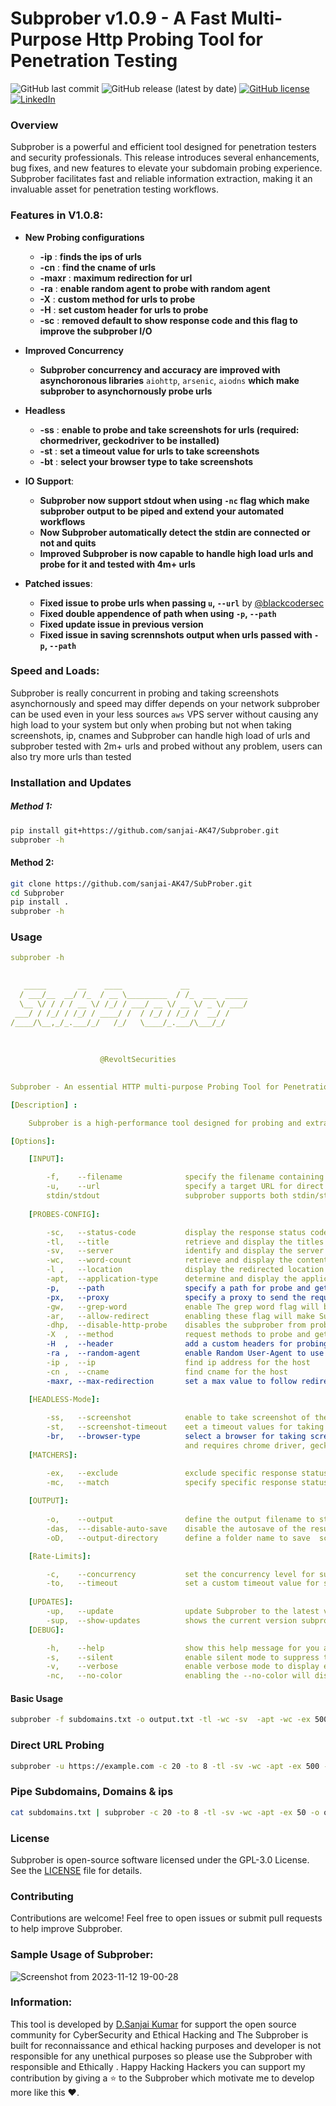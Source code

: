 # Subprober v1.0.9 - A Fast Multi-Purpose Http Probing Tool for Penetration Testing

![GitHub last commit](https://img.shields.io/github/last-commit/sanjai-AK47/Subprober) ![GitHub release (latest by date)](https://img.shields.io/github/v/release/sanjai-AK47/Subprober) [![GitHub license](https://img.shields.io/github/license/sanjai-AK47/Subprober)](https://github.com/sanjai-AK47/Subprober/blob/main/LICENSE) [![LinkedIn](https://img.shields.io/badge/LinkedIn-Connect-blue)](https://www.linkedin.com/in/d-sanjai-kumar-109a7227b/)

### Overview

Subprober  is a powerful and efficient tool designed for penetration testers and security professionals. This release introduces several enhancements, bug fixes, and new features to elevate your subdomain probing experience. Subprober facilitates fast and reliable information extraction, making it an invaluable asset for penetration testing workflows.

### Features in V1.0.8:

- **New Probing configurations**

    - **-ip**   : **finds the ips of urls**
    - **-cn**   : **find the cname of urls**
    - **-maxr** : **maximum redirection for url**
    - **-ra**   : **enable random agent to probe with random agent**
    - **-X**    : **custom method for urls to probe**
    - **-H**    : **set custom header for urls to probe**
    - **-sc**   : **removed default to show response code and this flag to improve the subprober I/O**
    
- **Improved Concurrency**

    - **Subprober concurrency and accuracy are improved with asynchoronous libraries** `aiohttp`, `arsenic`, `aiodns` **which make subprober to asynchornously probe urls**
        
- **Headless**

    - **-ss**   : **enable to probe and take screenshots for urls (required: chormedriver, geckodriver to be installed)**
    - **-st**   : **set a timeout value for urls to take screenshots**
    - **-bt**   : **select your browser type to take screenshots**
    
- **IO Support**:

    - **Subprober now support stdout when using `-nc` flag which make subprober output to be piped and extend your automated workflows**
    - **Now Subprober automatically detect the stdin are connected or not and quits**
    - **Improved Subprober is now capable to handle high load urls and probe for it and tested with 4m+ urls**

- **Patched issues**:
    - **Fixed issue to probe urls when passing `u`, `--url`** by [@blackcodersec](https://github.com/sanjai-AK47/SubProber/issues/4)
    - **Fixed double appendence of path when using `-p`, `--path`**
    - **Fixed update issue in previous version**
    - **Fixed issue in saving scrennshots output when urls passed with `-p`, `--path`**

### Speed and Loads:
Subprober is really concurrent in probing and taking screenshots asynchornously and speed may differ depends on your network
subprober can be used even in your  less sources `aws` VPS server without causing any high load to your system but only when probing
but not when taking screenshots, ip, cnames and Subprober can handle high load of urls and subprober tested with 2m+ urls and probed
without any problem, users can also try more urls than tested

### Installation and Updates

##### Method 1:

```bash
pip install git+https://github.com/sanjai-AK47/Subprober.git
subprober -h
```

#### Method 2:

```bash
git clone https://github.com/sanjai-AK47/SubProber.git
cd Subprober
pip install .
subprober -h
```


### Usage

```yaml
subprober -h      
 

   _____       __    ____             __             
  / ___/__  __/ /_  / __ \_________  / /_  ___  _____
  \__ \/ / / / __ \/ /_/ / ___/ __ \/ __ \/ _ \/ ___/
 ___/ / /_/ / /_/ / ____/ /  / /_/ / /_/ /  __/ /    
/____/\__,_/_.___/_/   /_/   \____/_.___/\___/_/     
                                                         
                
                
                    @RevoltSecurities

          
Subprober - An essential HTTP multi-purpose Probing Tool for Penetration testers

[Description] :

    Subprober is a high-performance tool designed for probing and extract vital information efficiently.

[Options]:

    [INPUT]:

        -f,    --filename              specify the filename containing a list of urls for probing.                                       
        -u,    --url                   specify a target URL for direct probing
        stdin/stdout                   subprober supports both stdin/stdout and enable -nc to pipe the output of subprober
                                      
    [PROBES-CONFIG]:

        -sc,   --status-code           display the response status code
        -tl,   --title                 retrieve and display the titles
        -sv,   --server                identify and display the server name
        -wc,   --word-count            retrieve and display the content length
        -l ,   --location              display the redirected location of the response.
        -apt,  --application-type      determine and display the application type.
        -p,    --path                  specify a path for probe and get results ex: -p admin.php
        -px,   --proxy                 specify a proxy to send the requests through your proxy or BurpSuite (ex: http://127.0.0.1:8080)
        -gw,   --grep-word             enable The grep word flag will be usefull when grepping partiuclar status codes
        -ar,   --allow-redirect        enabling these flag will make Subprober to follow the redirection and ger results
        -dhp,  --disable-http-probe    disables the subprober from probing to http protocols and only for https when no protocol is specified
        -X  ,  --method                request methods to probe and get response
        -H  ,  --header                add a custom headers for probing and -H can be used multiple times to pass multiple header values (ex: -H application/json -H X-Forwarded-Host: 127.0.0.1)
        -ra ,  --random-agent          enable Random User-Agent to use for probing (default: subprober/Alpha)
        -ip ,  --ip                    find ip address for the host
        -cn ,  --cname                 find cname for the host
        -maxr, --max-redirection       set a max value to follow redirection (default: 10)
    
    [HEADLESS-Mode]:

        -ss,   --screenshot            enable to take screenshot of the page using headless browsers with asynchronous performance
        -st,   --screenshot-timeout    eet a timeout values for taking screenshosts  
        -br,   --browser-type          select a browser for taking screenshots and browser available: chrome, firefox (default: chrome)
                                       and requires chrome driver, gecko driver to be installed
    [MATCHERS]:

        -ex,   --exclude               exclude specific response status code(s) from the analysis.
        -mc,   --match                 specify specific response status code(s) to include in the analysis.
                                      
    [OUTPUT]:
    
        -o,    --output                define the output filename to store the results of the probing operation.
        -das,  ---disable-auto-save    disable the autosave of the results when no output file is specified.
        -oD,   --output-directory      define a folder name to save  screenshot outputs.

    [Rate-Limits]:

        -c,    --concurrency           set the concurrency level for subprober (default 50)
        -to,   --timeout               set a custom timeout value for sending requests.
        
    [UPDATES]:
        -up,   --update                update Subprober to the latest version (pip required to be installed)
        -sup,  --show-updates          shows the current version subprober updates 
    [DEBUG]:

        -h,    --help                  show this help message for you and exit!
        -s,    --silent                enable silent mode to suppress the display of Subprober banner and version information.
        -v,    --verbose               enable verbose mode to display error results on the console.
        -nc,   --no-color              enabling the --no-color will display the output without any CLI colors

```

#### Basic Usage

```bash
subprober -f subdomains.txt -o output.txt -tl -wc -sv  -apt -wc -ex 500 -v -o output.txt -c 20
```

### Direct URL Probing

```bash
subprober -u https://example.com -c 20 -to 8 -tl -sv -wc -apt -ex 500 -o output.txt
```

### Pipe Subdomains, Domains & ips

```bash
cat subdomains.txt | subprober -c 20 -to 8 -tl -sv -wc -apt -ex 50 -o output.txt
```

### License

Subprober is open-source software licensed under the GPL-3.0 License. See the [LICENSE](https://github.com/sanjai-AK47/Subprober/blob/main/LICENSE) file for details.

### Contributing

Contributions are welcome! Feel free to open issues or submit pull requests to help improve Subprober.


### Sample Usage of Subprober:
![Screenshot from 2023-11-12 19-00-28](https://github.com/sanjai-AK47/SubProber/assets/119435129/2403d849-c91f-4d09-92f5-8314ae1a18ef)

### Information:
This tool is developed by [D.Sanjai Kumar](https://www.linkedin.com/in/d-sanjai-kumar-109a7227b/) for support the open source community for CyberSecurity and Ethical Hacking and
The Subprober is built for reconnaissance and ethical hacking purposes and developer is not responsible for any unethical purposes so
please use the Subprober with responsible and Ethically . Happy Hacking Hackers you can support my contribution by giving a ⭐ to the Subprober which motivate me to develop more like this ♥️.


